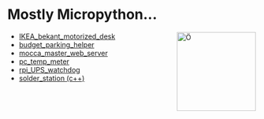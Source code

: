 # Mostly Micropython... 
<img src="https://upload.wikimedia.org/wikipedia/commons/thumb/a/a7/MicroPython_new_logo.svg/1200px-MicroPython_new_logo.svg.png" align="right"
     alt="Ö" width="160" height="160">

- [IKEA_bekant_motorized_desk](./IKEA_bekant_motorized_desk)
- [budget_parking_helper](./budget_parking_helper)
- [mocca_master_web_server](./mocca_master_web_server)
- [pc_temp_meter](./pc_temp_meter)
- [rpi_UPS_watchdog](./rpi_UPS_watchdog)
- [solder_station (c++)](./solder_station)

&nbsp;

